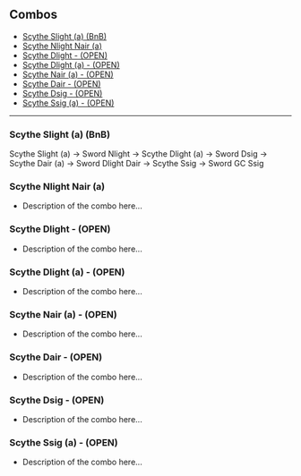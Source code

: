## Combos
- [Scythe Slight (a) (BnB)](#scythe-slight-a-bnb)
- [Scythe Nlight Nair (a)](#scythe-nlight-nair-a)
- [Scythe Dlight - (OPEN)](#scythe-dlight)
- [Scythe Dlight (a) - (OPEN)](#scythe-dlight-a)
- [Scythe Nair (a) - (OPEN)](#scythe-nair-a)
- [Scythe Dair - (OPEN)](#scythe-dair)
- [Scythe Dsig - (OPEN)](#scythe-dsig)
- [Scythe Ssig (a) - (OPEN)](#scythe-ssig)

---

### Scythe Slight (a) (BnB)
Scythe Slight (a) -> 
Sword Nlight -> 
Scythe Dlight (a) -> 
Sword Dsig -> 
Scythe Dair (a) -> 
Sword Dlight Dair -> 
Scythe Ssig -> 
Sword GC Ssig

### Scythe Nlight Nair (a)
- Description of the combo here...

### Scythe Dlight - (OPEN)
- Description of the combo here...

### Scythe Dlight (a) - (OPEN)
- Description of the combo here...

### Scythe Nair (a) - (OPEN)
- Description of the combo here...

### Scythe Dair - (OPEN)
- Description of the combo here...

### Scythe Dsig - (OPEN)
- Description of the combo here...

### Scythe Ssig (a) - (OPEN)
- Description of the combo here...
